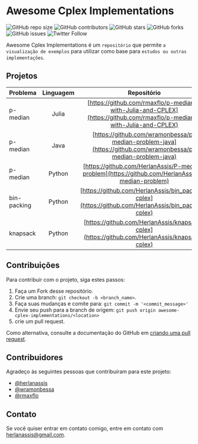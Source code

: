# Awesome Cplex Implementations

![GitHub repo size](https://img.shields.io/github/repo-size/herlanassis/awesome-cplex-implementations)
![GitHub contributors](https://img.shields.io/github/contributors/herlanassis/awesome-cplex-implementations)
![GitHub stars](https://img.shields.io/github/stars/herlanassis/awesome-cplex-implementations?style=social)
![GitHub forks](https://img.shields.io/github/forks/herlanassis/awesome-cplex-implementations?style=social)
![GitHub issues](https://img.shields.io/github/issues-raw/herlanassis/awesome-cplex-implementations?style=social)
![Twitter Follow](https://img.shields.io/twitter/follow/herlanassis?style=social)

Awesome Cplex Implementations é um `repositório` que permite `a visualização de exemplos` para utilizar como base para `estudos ou outras implementações`.

## Projetos

| Problema    | Linguagem |                                                      Repositório                                                       |
| :---------- | :-------: | :--------------------------------------------------------------------------------------------------------------------: |
| p-median    |   Julia   | [https://github.com/rmaxflo/p-mediana-with-Julia-and-CPLEX](https://github.com/rmaxflo/p-mediana-with-Julia-and-CPLEX) |
| p-median    |   Java    |      [https://github.com/wramonbessa/p-median-problem-java](https://github.com/wramonbessa/p-median-problem-java)      |
| p-median    |  Python   |           [https://github.com/HerlanAssis/P-median-problem](https://github.com/HerlanAssis/P-median-problem)           |
| bin-packing |  Python   |          [https://github.com/HerlanAssis/bin_packing-cplex](https://github.com/HerlanAssis/bin_packing-cplex)          |
| knapsack    |  Python   |             [https://github.com/HerlanAssis/knapsack-cplex](https://github.com/HerlanAssis/knapsack-cplex)             |

## Contribuições

Para contribuir com o projeto, siga estes passos:

1. Faça um Fork desse repositório.
2. Crie uma branch: `git checkout -b <branch_name>`.
3. Faça suas mudanças e comite para: `git commit -m '<commit_message>'`
4. Envie seu push para a branch de origem: `git push origin awesome-cplex-implementations/<location>`
5. crie um pull request.

Como alternativa, consulte a documentação do GitHub em [criando uma pull request](https://help.github.com/pt/github/collaborating-with-issues-and-pull-requests/creating-a-pull-request).

## Contribuidores

Agradeço às seguintes pessoas que contribuíram para este projeto:

- [@herlanassis](https://github.com/herlanassis)
- [@wramonbessa](https://github.com/wramonbessa)
- [@rmaxflo](https://github.com/rmaxflo)

## Contato

Se você quiser entrar em contato comigo, entre em contato com herlanassis@gmail.com.

